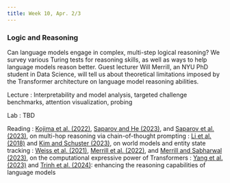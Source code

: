 ```yaml
---
title: Week 10, Apr. 2/3
---
```


### Logic and Reasoning

Can language models engage in complex, multi-step logical reasoning? We survey various Turing tests for reasoning skills, as well as ways to help language models reason better. Guest lecturer Will Merrill, an NYU PhD student in Data Science, will tell us about theoretical limitations imposed by the Transformer architecture on language model reasoning abilities.

Lecture
: Interpretability and model analysis, targeted challenge benchmarks, attention visualization, probing

Lab
: TBD

Reading
: [Kojima et al. (2022)](https://arxiv.org/abs/2205.11916), [Saparov and He (2023)](https://arxiv.org/abs/2210.01240), and [Saparov et al. (2023)](https://arxiv.org/abs/2305.15269), on multi-hop reasoning via chain-of-thought prompting
: [Li et al. (2018)](https://arxiv.org/abs/2106.00737) and [Kim and Schuster (2023)](https://arxiv.org/abs/2305.02363), on world models and entity state tracking
: [Weiss et al. (2021)](https://arxiv.org/abs/2106.06981), [Merrill et al. (2022)](https://arxiv.org/abs/2106.16213), and [Merrill and Sabharwal (2023)](https://arxiv.org/abs/2310.07923), on the computational expressive power of Transformers
: [Yang et al. (2023)](https://arxiv.org/abs/2306.15626) and [Trinh et al. (2024)](https://www.nature.com/articles/s41586-023-06747-5): enhancing the reasoning capabilities of language models